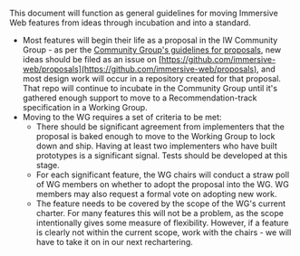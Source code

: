 This document will function as general guidelines for moving Immersive Web features from ideas through incubation and into a standard.



*   Most features will begin their life as a proposal in the IW Community Group - as per the [Community Group's guidelines for proposals](https://github.com/immersive-web/proposals/blob/master/README.md), new ideas should be filed as an issue on [https://github.com/immersive-web/proposals](https://github.com/immersive-web/proposals), and most design work will occur in a repository created for that proposal.  That repo will continue to incubate in the Community Group until it's gathered enough support to move to a Recommendation-track specification in a Working Group.
*   Moving to the WG requires a set of criteria to be met:
    *   There should be significant agreement from implementers that the proposal is baked enough to move to the Working Group to lock down and ship.  Having at least two implementers who have built prototypes is a significant signal. Tests should be developed at this stage. 
    *   For each significant feature, the WG chairs will conduct a straw poll of WG members on whether to adopt the proposal into the WG.  WG members may also request a formal vote on adopting new work.
    *   The feature needs to be covered by the scope of the WG's current charter.  For many features this will not be a problem, as the scope intentionally gives some measure of flexibility.  However, if a feature is clearly not within the current scope, work with the chairs - we will have to take it on in our next rechartering.
